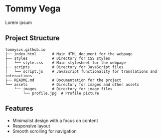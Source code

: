 # Tommy Vega

Lorem ipsum

## Project Structure

```
tommysvs.github.io
├── index.html       # Main HTML document for the webpage
├── styles           # Directory for CSS styles
│   └── style.css    # Main stylesheet for the webpage
├── scripts          # Directory for JavaScript files
│   └── script.js    # JavaScript functionality for translations and interactions
├── README.md        # Documentation for the project
└── assets           # Directory for images and other assets
    └── images       # Directory for image files
        └── profile.jpg  # Profile picture
```

## Features

- Minimalist design with a focus on content
- Responsive layout
- Smooth scrolling for navigation